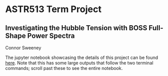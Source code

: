 # ASTR513 Term Project
## Investigating the Hubble Tension with BOSS Full-Shape Power Spectra
Connor Sweeney

The jupyter notebook showcasing the details of this project can be found [here](montepython_public/sampling_and_analysis.ipynb). Note that this has some large outputs that follow the two terminal commands; scroll past these to see the entire notebook. 
